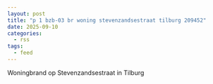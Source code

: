 ```yaml
---
layout: post
title: "p 1 bzb-03 br woning stevenzandsestraat tilburg 209452"
date: 2025-09-10
categories: 
  - rss
tags: 
  - feed
---
```


Woningbrand op Stevenzandsestraat in Tilburg

